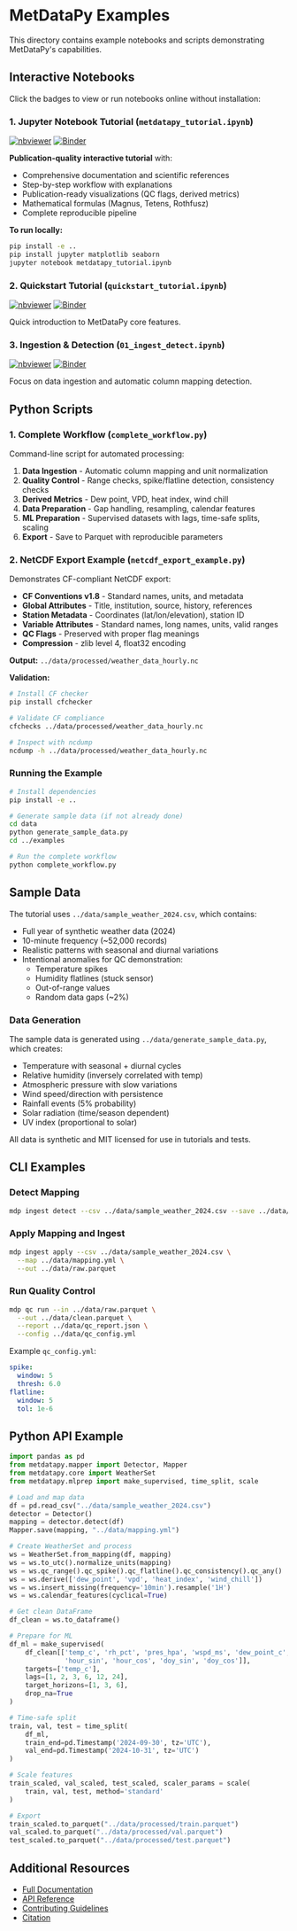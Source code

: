 # MetDataPy Examples

This directory contains example notebooks and scripts demonstrating MetDataPy's capabilities.

## Interactive Notebooks

Click the badges to view or run notebooks online without installation:

### 1. Jupyter Notebook Tutorial (`metdatapy_tutorial.ipynb`)
[![nbviewer](https://img.shields.io/badge/render-nbviewer-orange.svg)](https://nbviewer.org/github/kkartas/MetDataPy/blob/main/examples/metdatapy_tutorial.ipynb)
[![Binder](https://mybinder.org/badge_logo.svg)](https://mybinder.org/v2/gh/kkartas/MetDataPy/main?filepath=examples/metdatapy_tutorial.ipynb)

**Publication-quality interactive tutorial** with:
- Comprehensive documentation and scientific references
- Step-by-step workflow with explanations
- Publication-ready visualizations (QC flags, derived metrics)
- Mathematical formulas (Magnus, Tetens, Rothfusz)
- Complete reproducible pipeline

**To run locally:**
```bash
pip install -e ..
pip install jupyter matplotlib seaborn
jupyter notebook metdatapy_tutorial.ipynb
```

### 2. Quickstart Tutorial (`quickstart_tutorial.ipynb`)
[![nbviewer](https://img.shields.io/badge/render-nbviewer-orange.svg)](https://nbviewer.org/github/kkartas/MetDataPy/blob/main/examples/quickstart_tutorial.ipynb)
[![Binder](https://mybinder.org/badge_logo.svg)](https://mybinder.org/v2/gh/kkartas/MetDataPy/main?filepath=examples/quickstart_tutorial.ipynb)

Quick introduction to MetDataPy core features.

### 3. Ingestion & Detection (`01_ingest_detect.ipynb`)
[![nbviewer](https://img.shields.io/badge/render-nbviewer-orange.svg)](https://nbviewer.org/github/kkartas/MetDataPy/blob/main/examples/01_ingest_detect.ipynb)
[![Binder](https://mybinder.org/badge_logo.svg)](https://mybinder.org/v2/gh/kkartas/MetDataPy/main?filepath=examples/01_ingest_detect.ipynb)

Focus on data ingestion and automatic column mapping detection.

## Python Scripts

### 1. Complete Workflow (`complete_workflow.py`)

Command-line script for automated processing:

1. **Data Ingestion** - Automatic column mapping and unit normalization
2. **Quality Control** - Range checks, spike/flatline detection, consistency checks
3. **Derived Metrics** - Dew point, VPD, heat index, wind chill
4. **Data Preparation** - Gap handling, resampling, calendar features
5. **ML Preparation** - Supervised datasets with lags, time-safe splits, scaling
6. **Export** - Save to Parquet with reproducible parameters

### 2. NetCDF Export Example (`netcdf_export_example.py`)

Demonstrates CF-compliant NetCDF export:

- **CF Conventions v1.8** - Standard names, units, and metadata
- **Global Attributes** - Title, institution, source, history, references
- **Station Metadata** - Coordinates (lat/lon/elevation), station ID
- **Variable Attributes** - Standard names, long names, units, valid ranges
- **QC Flags** - Preserved with proper flag meanings
- **Compression** - zlib level 4, float32 encoding

**Output:** `../data/processed/weather_data_hourly.nc`

**Validation:**
```bash
# Install CF checker
pip install cfchecker

# Validate CF compliance
cfchecks ../data/processed/weather_data_hourly.nc

# Inspect with ncdump
ncdump -h ../data/processed/weather_data_hourly.nc
```

### Running the Example

```bash
# Install dependencies
pip install -e ..

# Generate sample data (if not already done)
cd data
python generate_sample_data.py
cd ../examples

# Run the complete workflow
python complete_workflow.py
```

## Sample Data

The tutorial uses `../data/sample_weather_2024.csv`, which contains:
- Full year of synthetic weather data (2024)
- 10-minute frequency (~52,000 records)
- Realistic patterns with seasonal and diurnal variations
- Intentional anomalies for QC demonstration:
  - Temperature spikes
  - Humidity flatlines (stuck sensor)
  - Out-of-range values
  - Random data gaps (~2%)

### Data Generation

The sample data is generated using `../data/generate_sample_data.py`, which creates:
- Temperature with seasonal + diurnal cycles
- Relative humidity (inversely correlated with temp)
- Atmospheric pressure with slow variations
- Wind speed/direction with persistence
- Rainfall events (5% probability)
- Solar radiation (time/season dependent)
- UV index (proportional to solar)

All data is synthetic and MIT licensed for use in tutorials and tests.

## CLI Examples

### Detect Mapping

```bash
mdp ingest detect --csv ../data/sample_weather_2024.csv --save ../data/mapping.yml
```

### Apply Mapping and Ingest

```bash
mdp ingest apply --csv ../data/sample_weather_2024.csv \
  --map ../data/mapping.yml \
  --out ../data/raw.parquet
```

### Run Quality Control

```bash
mdp qc run --in ../data/raw.parquet \
  --out ../data/clean.parquet \
  --report ../data/qc_report.json \
  --config ../data/qc_config.yml
```

Example `qc_config.yml`:
```yaml
spike:
  window: 5
  thresh: 6.0
flatline:
  window: 5
  tol: 1e-6
```

## Python API Example

```python
import pandas as pd
from metdatapy.mapper import Detector, Mapper
from metdatapy.core import WeatherSet
from metdatapy.mlprep import make_supervised, time_split, scale

# Load and map data
df = pd.read_csv("../data/sample_weather_2024.csv")
detector = Detector()
mapping = detector.detect(df)
Mapper.save(mapping, "../data/mapping.yml")

# Create WeatherSet and process
ws = WeatherSet.from_mapping(df, mapping)
ws = ws.to_utc().normalize_units(mapping)
ws = ws.qc_range().qc_spike().qc_flatline().qc_consistency().qc_any()
ws = ws.derive(['dew_point', 'vpd', 'heat_index', 'wind_chill'])
ws = ws.insert_missing(frequency='10min').resample('1H')
ws = ws.calendar_features(cyclical=True)

# Get clean DataFrame
df_clean = ws.to_dataframe()

# Prepare for ML
df_ml = make_supervised(
    df_clean[['temp_c', 'rh_pct', 'pres_hpa', 'wspd_ms', 'dew_point_c', 
              'hour_sin', 'hour_cos', 'doy_sin', 'doy_cos']],
    targets=['temp_c'],
    lags=[1, 2, 3, 6, 12, 24],
    target_horizons=[1, 3, 6],
    drop_na=True
)

# Time-safe split
train, val, test = time_split(
    df_ml,
    train_end=pd.Timestamp('2024-09-30', tz='UTC'),
    val_end=pd.Timestamp('2024-10-31', tz='UTC')
)

# Scale features
train_scaled, val_scaled, test_scaled, scaler_params = scale(
    train, val, test, method='standard'
)

# Export
train_scaled.to_parquet("../data/processed/train.parquet")
val_scaled.to_parquet("../data/processed/val.parquet")
test_scaled.to_parquet("../data/processed/test.parquet")
```

## Additional Resources

- [Full Documentation](../docs/)
- [API Reference](../docs/api/)
- [Contributing Guidelines](../CONTRIBUTING.md)
- [Citation](../CITATION.cff)

